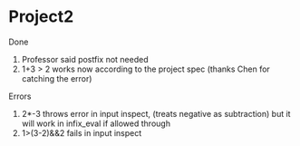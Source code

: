 # Project2

Done
1) Professor said postfix not needed
2) 1+3 > 2 works now according to the project spec (thanks Chen for catching the error)

Errors
1) 2*-3 throws error in input inspect, (treats negative as subtraction) but it will work in infix_eval if allowed through
2) 1>(3-2)&&2 fails in input inspect

